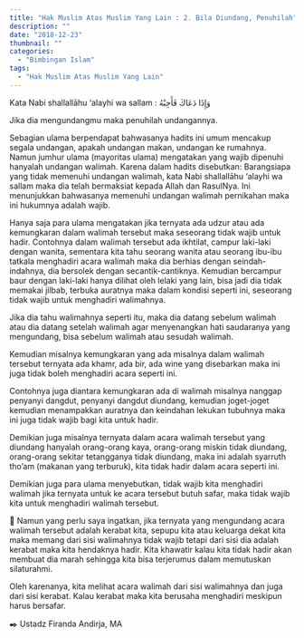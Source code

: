 ```yaml
---
title: "Hak Muslim Atas Muslim Yang Lain : 2. Bila Diundang, Penuhilah"
description: ""
date: "2018-12-23"
thumbnail: ""
categories:
  - "Bimbingan Islam"
tags:
  - "Hak Muslim Atas Muslim Yang Lain"
---
```

Kata Nabi shallallāhu ‘alayhi wa sallam :
وَإِذَا دَعَاكَ فَأَجِبْهُ

Jika dia mengundangmu maka penuhilah undangannya.

Sebagian ulama berpendapat bahwasanya hadits ini umum mencakup segala undangan, apakah undangan makan, undangan ke rumahnya. Namun jumhur ulama (mayoritas ulama) mengatakan yang wajib dipenuhi hanyalah undangan walimah. Karena dalam hadits disebutkan: Barangsiapa yang tidak memenuhi undangan walimah, kata Nabi shallallāhu ‘alayhi wa sallam maka dia telah bermaksiat kepada Allah dan RasulNya. Ini menunjukkan bahwasanya memenuhi undangan walimah pernikahan maka ini hukumnya adalah wajib.

Hanya saja para ulama mengatakan jika ternyata ada udzur atau ada kemungkaran dalam walimah tersebut maka seseorang tidak wajib untuk hadir. Contohnya dalam walimah tersebut ada ikhtilat, campur laki-laki dengan wanita, sementara kita tahu seorang wanita atau seorang ibu-ibu tatkala menghadiri acara walimah maka dia berhias dengan seindah-indahnya, dia bersolek dengan secantik-cantiknya. Kemudian bercampur baur dengan laki-laki hanya dilihat oleh lelaki yang lain, bisa jadi dia tidak memakai jilbab, terbuka auratnya maka dalam kondisi seperti ini, seseorang tidak wajib untuk menghadiri walimahnya.

Jika dia tahu walimahnya seperti itu, maka dia datang sebelum walimah atau dia datang setelah walimah agar menyenangkan hati saudaranya yang mengundang, bisa sebelum walimah atau sesudah walimah.

Kemudian misalnya kemungkaran yang ada misalnya dalam walimah tersebut ternyata ada khamr, ada bir, ada wine yang disebarkan maka ini juga tidak boleh menghadiri acara seperti ini.

Contohnya juga diantara kemungkaran ada di walimah misalnya nanggap penyanyi dangdut, penyanyi dangdut diundang, kemudian joget-joget kemudian menampakkan auratnya dan keindahan lekukan tubuhnya maka ini juga tidak wajib bagi kita untuk hadir.

Demikian juga misalnya ternyata dalam acara walimah tersebut yang diundang hanyalah orang-orang kaya, orang-orang miskin tidak diundang, orang-orang sekitar tetangganya tidak diundang, maka ini adalah syarruth tho’am (makanan yang terburuk), kita tidak hadir dalam acara seperti ini.

Demikian juga para ulama menyebutkan, tidak wajib kita menghadiri walimah jika ternyata untuk ke acara tersebut butuh safar, maka tidak wajib kita untuk menghadiri walimah tersebut.

🍃 Namun yang perlu saya ingatkan, jika ternyata yang mengundang acara walimah tersebut adalah kerabat kita, sepupu kita atau keluarga dekat kita maka memang dari sisi walimahnya tidak wajib tetapi dari sisi dia adalah kerabat maka kita hendaknya hadir. Kita khawatir kalau kita tidak hadir akan membuat dia marah sehingga kita bisa terjerumus dalam memutuskan silaturahmi.

Oleh karenanya, kita melihat acara walimah dari sisi walimahnya dan juga dari sisi kerabat. Kalau kerabat maka kita berusaha menghadiri meskipun harus bersafar.

✒️ Ustadz Firanda Andirja, MA
